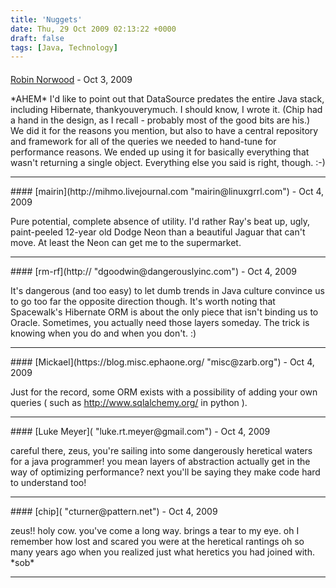 ```yaml
---
title: 'Nuggets'
date: Thu, 29 Oct 2009 02:13:22 +0000
draft: false
tags: [Java, Technology]
---
```



#### 
[Robin Norwood]( "robin.norwood@gmail.com") - <time datetime="2009-10-28 23:44:13">Oct 3, 2009</time>

\*AHEM\* I'd like to point out that DataSource predates the entire Java stack, including Hibernate, thankyouverymuch. I should know, I wrote it. (Chip had a hand in the design, as I recall - probably most of the good bits are his.) We did it for the reasons you mention, but also to have a central repository and framework for all of the queries we needed to hand-tune for performance reasons. We ended up using it for basically everything that wasn't returning a single object. Everything else you said is right, though. :-)
<hr />
#### 
[mairin](http://mihmo.livejournal.com "mairin@linuxgrrl.com") - <time datetime="2009-10-29 00:49:42">Oct 4, 2009</time>

Pure potential, complete absence of utility. I'd rather Ray's beat up, ugly, paint-peeled 12-year old Dodge Neon than a beautiful Jaguar that can't move. At least the Neon can get me to the supermarket.
<hr />
#### 
[rm-rf](http:// "dgoodwin@dangerouslyinc.com") - <time datetime="2009-10-29 08:26:46">Oct 4, 2009</time>

It's dangerous (and too easy) to let dumb trends in Java culture convince us to go too far the opposite direction though. It's worth noting that Spacewalk's Hibernate ORM is about the only piece that isn't binding us to Oracle. Sometimes, you actually need those layers someday. The trick is knowing when you do and when you don't. :)
<hr />
#### 
[Mickael](https://blog.misc.ephaone.org/ "misc@zarb.org") - <time datetime="2009-10-29 08:51:35">Oct 4, 2009</time>

Just for the record, some ORM exists with a possibility of adding your own queries ( such as http://www.sqlalchemy.org/ in python ).
<hr />
#### 
[Luke Meyer]( "luke.rt.meyer@gmail.com") - <time datetime="2009-10-29 09:14:38">Oct 4, 2009</time>

careful there, zeus, you're sailing into some dangerously heretical waters for a java programmer! you mean layers of abstraction actually get in the way of optimizing performance? next you'll be saying they make code hard to understand too!
<hr />
#### 
[chip]( "cturner@pattern.net") - <time datetime="2009-10-29 18:29:03">Oct 4, 2009</time>

zeus!! holy cow. you've come a long way. brings a tear to my eye. oh I remember how lost and scared you were at the heretical rantings oh so many years ago when you realized just what heretics you had joined with. \*sob\*
<hr />
